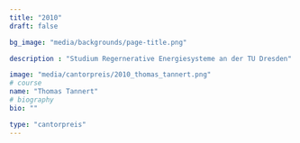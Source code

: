 ```yaml
---
title: "2010"
draft: false

bg_image: "media/backgrounds/page-title.png"

description : "Studium Regernerative Energiesysteme an der TU Dresden"

image: "media/cantorpreis/2010_thomas_tannert.png"
# course
name: "Thomas Tannert"
# biography
bio: ""

type: "cantorpreis"
---
```

